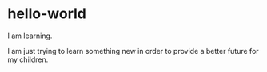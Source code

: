 # hello-world
I am learning.

I am just trying to learn something new in order to provide a better future for my children.

